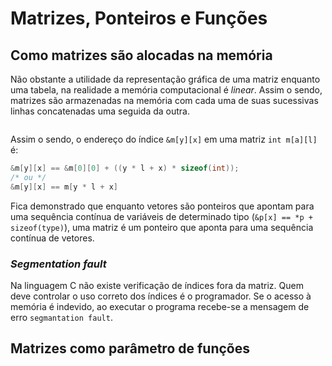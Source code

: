 # Matrizes, Ponteiros e Funções

## Como matrizes são alocadas na memória

Não obstante a utilidade da representação gráfica de uma matriz enquanto uma tabela, na realidade a memória computacional é *linear*. Assim o sendo, matrizes são armazenadas na memória com cada uma de suas sucessivas linhas concatenadas uma seguida da outra.

<img src="file:///home/user/Documents/Drives/USP/Introdução%20a%20Ciência%20da%20Computação/Imagens/2021-08-17-12-03-35-image.png" title="" alt="" data-align="center">

Assim o sendo, o endereço do índice `&m[y][x]` em uma matriz `int m[a][l]` é:

```c
&m[y][x] == &m[0][0] + ((y * l + x) * sizeof(int));
/* ou */
&m[y][x] == m[y * l + x]
```

Fica demonstrado que enquanto vetores são ponteiros que apontam para uma sequência contínua de variáveis de determinado tipo (`&p[x] == *p + sizeof(type)`), uma matriz é um ponteiro que aponta para uma sequência contínua de vetores.

### *Segmentation fault*

Na linguagem C não existe verificação de ı́ndices fora da matriz. Quem deve controlar o uso correto dos ı́ndices é o programador. Se o acesso à memória é indevido, ao executar o programa recebe-se a mensagem de erro `segmantation fault`.

## Matrizes como parâmetro de funções




